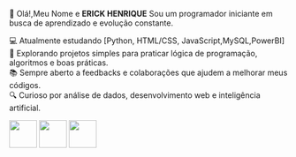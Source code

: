 👋 Olá!,Meu Nome e **ERICK HENRIQUE** Sou um programador iniciante em busca de aprendizado e evolução constante.<br>




💻 Atualmente estudando [Python, HTML/CSS, JavaScript,MySQL,PowerBI]<br>
🚀 Explorando projetos simples para praticar lógica de programação, algoritmos e boas práticas.<br>
📚 Sempre aberto a feedbacks e colaborações que ajudem a melhorar meus códigos.<br>
🔍 Curioso por análise de dados, desenvolvimento web e inteligência artificial.<br>


<div>
  <img width=50px src="https://cdn.jsdelivr.net/gh/devicons/devicon@latest/icons/python/python-original.svg" />
  <img width=50px src="https://cdn.jsdelivr.net/gh/devicons/devicon@latest/icons/mysql/mysql-original-wordmark.svg" />
  <img width=50px src="https://cdn.jsdelivr.net/gh/devicons/devicon@latest/icons/javascript/javascript-original.svg" />
                  
</div>

